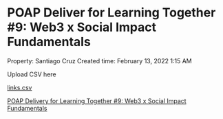 # POAP Deliver for Learning Together #9: Web3 x Social Impact Fundamentals

Property: Santiago Cruz 
Created time: February 13, 2022 1:15 AM

Upload CSV here

[links.csv](POAP%20Deliver%20for%20Learning%20Together%20#9%20Web3%20x%20Socia%207ff6457bd62d4459b4eae56050eda72c/links.csv)

[POAP Delivery for Learning Together #9: Web3 x Social Impact Fundamentals](POAP%20Deliver%20for%20Learning%20Together%20#9%20Web3%20x%20Socia%207ff6457bd62d4459b4eae56050eda72c/POAP%20Delivery%20for%20Learning%20Together%20#9%20Web3%20x%20Soci%20a2476655d705446aa2ff729cc3454305.csv)